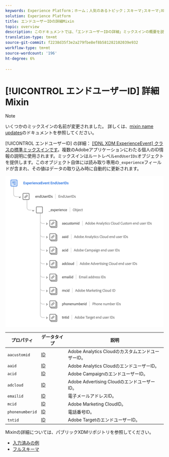 ```yaml
---
keywords: Experience Platform；ホーム；人気のあるトピック；スキーマ;スキーマ;XDM;ExperienceEvent；フィールド；スキーマ;スキーマ;スキーマデザイン；mixin;mixin;enduserids;end-user;ids;
solution: Experience Platform
title: エンドユーザーIDの詳細Mixin
topic: overview
description: このドキュメントでは、「エンドユーザーIDの詳細」ミックスインの概要を説明します。
translation-type: tm+mt
source-git-commit: f2238d35f3e2a279fbe8ef8b581282102039e932
workflow-type: tm+mt
source-wordcount: '196'
ht-degree: 6%

---
```



# [!UICONTROL エンドユーザーID] 詳細Mixin

>[!NOTE]
>
>いくつかのミックスインの名前が変更されました。 詳しくは、[mixin name updates](../name-updates.md)のドキュメントを参照してください。

[!UICONTROL エンドユーザーID] の詳細： [[!DNL XDM ExperienceEvent] クラスの標準ミックスインです](../../classes/individual-profile.md)。複数のAdobeアプリケーションにわたる個人のID情報の説明に使用されます。ミックスインはルートレベル`endUserIDs`オブジェクトを提供します。このオブジェクト自体には読み取り専用の`_experience`フィールドが含まれ、その値はデータの取り込み時に自動的に更新されます。

<img src="../../images/mixins/enduserids.png" width="700" /><br />

| プロパティ | データタイプ | 説明 |
| --- | --- | --- |
| `aacustomid` | [ID](../../data-types/identity.md) | Adobe Analytics CloudのカスタムエンドユーザーID。 |
| `aaid` | [ID](../../data-types/identity.md) | Adobe Analytics CloudのエンドユーザーID。 |
| `acid` | [ID](../../data-types/identity.md) | Adobe CampaignのエンドユーザーID。 |
| `adcloud` | [ID](../../data-types/identity.md) | Adobe Advertising CloudのエンドユーザーID。 |
| `emailid` | [ID](../../data-types/identity.md) | 電子メールアドレスID。 |
| `mcid` | [ID](../../data-types/identity.md) | Adobe Marketing CloudID。 |
| `phonenumberid` | [ID](../../data-types/identity.md) | 電話番号ID。 |
| `tntid` | [ID](../../data-types/identity.md) | Adobe TargetのエンドユーザーID。 |

Mixinの詳細については、パブリックXDMリポジトリを参照してください。

* [入力済みの例](https://github.com/adobe/xdm/blob/master/components/mixins/experience-event/experienceevent-enduserids.example.1.json)
* [フルスキーマ](https://github.com/adobe/xdm/blob/master/components/mixins/experience-event/experienceevent-enduserids.schema.json)
